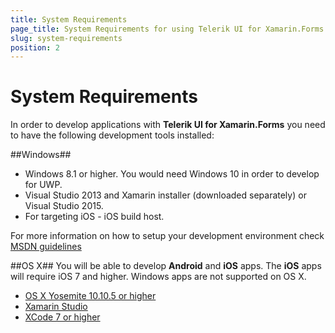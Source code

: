 ```yaml
---
title: System Requirements
page_title: System Requirements for using Telerik UI for Xamarin.Forms
slug: system-requirements
position: 2
---
```


# System Requirements #
In order to develop applications with **Telerik UI for Xamarin.Forms** you need to have the following development tools installed:

##Windows##
 - Windows 8.1 or higher. You would need Windows 10 in order to develop for UWP.
 - Visual Studio 2013 and Xamarin installer (downloaded separately) or Visual Studio 2015. 
 - For targeting iOS - iOS build host.

For more information on how to setup your development environment check [MSDN guidelines](https://msdn.microsoft.com/en-us/library/mt299001.aspx)

##OS X##
You will be able to develop **Android** and **iOS** apps. The **iOS** apps will require iOS 7 and higher. Windows apps are not supported on OS X.

  -  [OS X Yosemite 10.10.5 or higher](http://www.apple.com/osx/)
  -  [Xamarin Studio](http://xamarin.com/download)
  -  [XCode 7 or higher](https://developer.apple.com/xcode/download/)
